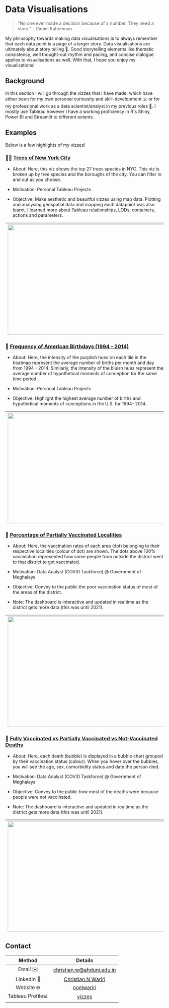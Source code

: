 # Data Visualisations

> “No one ever made a decision because of a number. They need a story.” - Daniel Kahneman 

My philosophy towards making data visualisations is to always remember that each data point is a page of a larger story. Data visualisations are ultimately about story telling 📖. Good storytelling elements like thematic consistency, well thought-out rhythm and pacing, and concise dialogue applies to visualisations as well. With that, I hope you enjoy my visualisations! 

## Background

In this section I will go through the vizzes that I have made, which have either been for my own personal curiousity and skill-development 📊 or for my professional work as a data scientist/analyst in my previous roles 👔. I mostly use Tableau however I have a working proficiency in R's Shiny, Power BI and Streamlit to different extents. 

## Examples

Below is a few highlights of my vizzes!

### 🌲🗽 [Trees of New York City](https://public.tableau.com/app/profile/noelwar/viz/TheTreesofNYC/Dashboard)

- About: Here, this viz shows the top 27 trees species in NYC. This viz is broken up by tree species and the boroughs of the city. You can filter in and out as you choose. 

- Motivation: Personal Tableau Projects

- Objective: Make aesthetic and beauitful vizzes using map data. Plotting and analysing geospatial data and mapping each datapoint was also learnt. I learned more about Tableau relationships, LODs, containers, actions and parameters.

|<img src="https://drive.google.com/uc?export=view&id=1RR-00mW3cRC01Bmc0sMm0rQl7J5R-lcw" width=700 height=350>|<img src="https://media.giphy.com/media/a64SplBBqzOG0gvGCm/giphy.gif" width=700 height=350>|
|:---:|:---:|

### 🎂 [Frequency of American Birthdays (1994 - 2014)](https://public.tableau.com/app/profile/noelwar/viz/AmericanBirthdaysPast20Years/D1?publish=yes)

- About: Here, the intensity of the purplish hues on each tile in the heatmap represent the average number of births per month and day from 1994 - 2014. Similarly, the intensity of the bluish hues represent the average number of hypothetical moments of conception for the same time period.

- Motivation: Personal Tableau Projects

- Objective: Highlight the highest average number of births and hypothetical moments of conceptions in the U.S. for 1994- 2014.

|<img src="https://drive.google.com/uc?export=view&id=1wjJ0Mtw8Yyi7jTHIZOLU5dkHOVUxzhMq" width=700 height=350>|<img src="https://media.giphy.com/media/AbTsxrDEG7K5cd2zMA/giphy.gif" width=700 height=350>|
|:---:|:---:|

### 💉 [Percentage of Partially Vaccinated Localities](https://public.tableau.com/app/profile/noelwar/viz/Vacc1/D1)

- About: Here, the vaccination rates of each area (dot) belonging to their respective localities (colour of dot) are shown. The dots above 100% vaccination represented how some people from outside the district went to that district to get vaccinated.

- Motivation: Data Analyst (COVID Taskforce) @ Government of Meghalaya

- Objective: Convey to the public the poor vaccination status of most of the areas of the district.

- Note: The dashboard is interactive and updated in realtime as the district gets more data (this was until 2021).

|<img src="https://drive.google.com/uc?export=view&id=1wiiGXxrp8uMvRkmJvxlux7KHLdD8Rccg" width=700 height=350>|<img src="https://media.giphy.com/media/o8aoNIgsqPeMIlUSp2/giphy.gif" width=700 height=350>|
|:---:|:---:|

### 🤧 [Fully Vaccinated vs Partially Vaccinated vs Not-Vaccinated Deaths](https://public.tableau.com/app/profile/noelwar/viz/Deaths5/Dashboard#4)

- About: Here, each death (bubble) is displayed in a bubble chart grouped by their vaccination status (colour). When you hover over the bubbles, you will see the age, sex, comorbidity status and date the person died.

- Motivation: Data Analyst (COVID Taskforce) @ Government of Meghalaya

- Objective: Convey to the public how most of the deaths were because people were not vaccinated.

- Note: The dashboard is interactive and updated in realtime as the district gets more data (this was until 2021).

|<img src="https://drive.google.com/uc?export=view&id=1GJeH-WoW3HrRDsqx54amJiPJ8mNvurhF" width=700 height=350>|<img src="https://media.giphy.com/media/MxEseydw0x3ktXJVpE/giphy.gif" width=700 height=350>|
|:---:|:---:|

## Contact
|Method|Details|
|:---:|:---:|
|Email ✉️|christian.w@ahduni.edu.in|
|LinkedIn 💼|[Christian N Warjri](https://www.linkedin.com/in/noelwarjri/)|
|Website 🌐|[noelwarjri](https://www.noelwarjri.com/)|
|Tableau Profile📊|[vizzes](https://public.tableau.com/app/profile/noelwar)|
